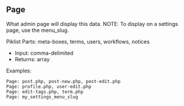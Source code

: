 ## Page

What admin page will display this data.
NOTE: To display on a settings page, use the menu_slug.

Piklist Parts: meta-boxes, terms, users, workflows, notices

* Input:  comma-delimited
* Returns:  array

Examples:
```
Page: post.php, post-new.php, post-edit.php
Page: profile.php, user-edit.php
Page: edit-tags.php, term.php
Page: my_settings_menu_slug
```

